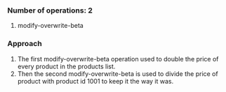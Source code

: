 ### Number of operations: 2
1. modify-overwrite-beta


### Approach
1. The first modify-overwrite-beta operation used to double the price of every product in the products list.
2. Then the second modify-overwrite-beta is used to divide the price of product with product id 1001 to keep it the way it was.